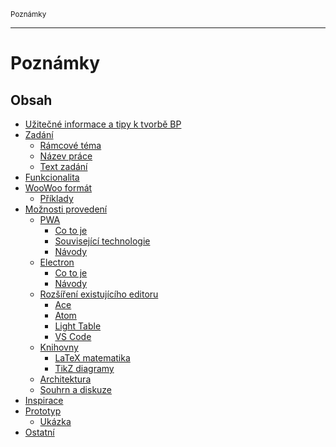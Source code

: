 <sub>Poznámky<sub>

---

# Poznámky

## Obsah

- [Užitečné informace a tipy k tvorbě BP](protips/README.md)
- [Zadání](zadani/README.md)
    - [Rámcové téma](zadani/README.md#rámcové-téma)
    - [Název práce](zadani/README.md#název-práce)
    - [Text zadání](zadani/README.md#text-zadání)
- [Funkcionalita](funkcionalita/README.md)
- [WooWoo formát](woo/README.md)
    - [Příklady](woo/README.md#příklady)
- [Možnosti provedení](moznosti-provedeni/README.md)
    - [PWA](moznosti-provedeni/pwa.md)
        - [Co to je](moznosti-provedeni/pwa.md#co-to-je)
        - [Související technologie](
            moznosti-provedeni/pwa.md#související-technologie)
        - [Návody](moznosti-provedeni/pwa.md#návody)
    - [Electron](moznosti-provedeni/electron.md)
        - [Co to je](moznosti-provedeni/electron.md#co-to-je)
        - [Návody](moznosti-provedeni/electron.md#návody)
    - [Rozšíření existujícího editoru](
        moznosti-provedeni/README.md#rozšíření-existujícího-editoru)
        - [Ace](moznosti-provedeni/rozsireni-ace.md)
        - [Atom](moznosti-provedeni/rozsireni-atom.md)
        - [Light Table](moznosti-provedeni/rozsireni-lighttable.md)
        - [VS Code](moznosti-provedeni/rozsireni-vscode.md)
    - [Knihovny](moznosti-provedeni/knihovny.md)
        - [LaTeX matematika](moznosti-provedeni/knihovny.md#latex-matematika)
        - [TikZ diagramy](moznosti-provedeni/knihovny.md#tikz-diagramy)
    - [Architektura](moznosti-provedeni/architektura.md)
    - [Souhrn a diskuze](moznosti-provedeni/README.md#souhrn-a-diskuze)
- [Inspirace](inspirace/README.md)
- [Prototyp](prototyp/README.md)
    - [Ukázka](prototyp/README.md#ukázka)
- [Ostatní](ostatni/README.md)
